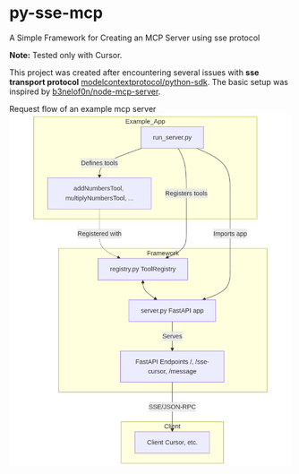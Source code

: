 # py-sse-mcp


A Simple Framework for Creating an MCP Server using sse protocol

**Note:** Tested only with Cursor.

This project was created after encountering several issues with **sse transport protocol** [modelcontextprotocol/python-sdk](https://github.com/modelcontextprotocol/python-sdk). The basic setup was inspired by [b3nelof0n/node-mcp-server](https://github.com/b3nelof0n/node-mcp-server/blob/main/server.js).


Request flow of an example mcp server 
![mcp](./mcp.png)


